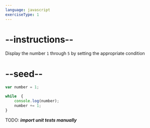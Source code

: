 ```yaml
---
language: javascript
exerciseType: 1
---
```


# --instructions--

Display the number `1` through `5` by setting the appropriate condition

# --seed--

```javascript
var number = 1;

while  {
    console.log(number);
    number += 1;
}
```

TODO: ___import unit tests manually___
